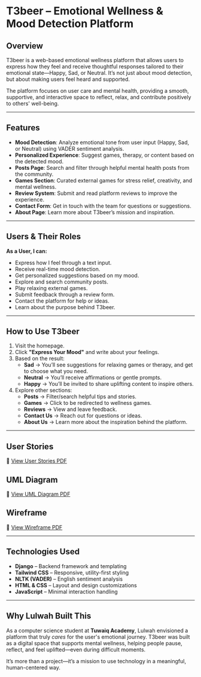 # T3beer – Emotional Wellness & Mood Detection Platform

## Overview  
T3beer is a web-based emotional wellness platform that allows users to express how they feel and receive thoughtful responses tailored to their emotional state—Happy, Sad, or Neutral. It’s not just about mood detection, but about making users feel heard and supported.

The platform focuses on user care and mental health, providing a smooth, supportive, and interactive space to reflect, relax, and contribute positively to others' well-being.

---

## Features
- **Mood Detection**: Analyze emotional tone from user input (Happy, Sad, or Neutral) using VADER sentiment analysis.
- **Personalized Experience**: Suggest games, therapy, or content based on the detected mood.
- **Posts Page**: Search and filter through helpful mental health posts from the community.
- **Games Section**: Curated external games for stress relief, creativity, and mental wellness.
- **Review System**: Submit and read platform reviews to improve the experience.
- **Contact Form**: Get in touch with the team for questions or suggestions.
- **About Page**: Learn more about T3beer’s mission and inspiration.

---

## Users & Their Roles  
**As a User, I can:**
- Express how I feel through a text input.
- Receive real-time mood detection.
- Get personalized suggestions based on my mood.
- Explore and search community posts.
- Play relaxing external games.
- Submit feedback through a review form.
- Contact the platform for help or ideas.
- Learn about the purpose behind T3beer.

---

## How to Use T3beer  
1. Visit the homepage.  
2. Click **"Express Your Mood"** and write about your feelings.  
3. Based on the result:
   - **Sad** → You’ll see suggestions for relaxing games or therapy, and get to choose what you need.
   - **Neutral** → You’ll receive affirmations or gentle prompts.
   - **Happy** → You’ll be invited to share uplifting content to inspire others.
4. Explore other sections:
   - **Posts** → Filter/search helpful tips and stories.
   - **Games** → Click to be redirected to wellness games.
   - **Reviews** → View and leave feedback.
   - **Contact Us** → Reach out for questions or ideas.
   - **About Us** → Learn more about the inspiration behind the platform.

---

## User Stories  
📄 [View User Stories PDF](link-to-user-stories.pdf)

## UML Diagram  
📄 [View UML Diagram PDF](link-to-uml-diagram.pdf)

## Wireframe  
📄 [View Wireframe PDF](link-to-wireframe.pdf)

---

## Technologies Used  
- **Django** – Backend framework and templating  
- **Tailwind CSS** – Responsive, utility-first styling  
- **NLTK (VADER)** – English sentiment analysis  
- **HTML & CSS** – Layout and design customizations  
- **JavaScript** – Minimal interaction handling  

---

## Why Lulwah Built This  
As a computer science student at **Tuwaiq Academy**, Lulwah envisioned a platform that truly *cares* for the user's emotional journey. T3beer was built as a digital space that supports mental wellness, helping people pause, reflect, and feel uplifted—even during difficult moments.

It’s more than a project—it’s a mission to use technology in a meaningful, human-centered way.




 
